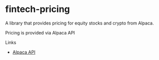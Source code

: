 # fintech-pricing

A library that provides pricing for equity stocks and crypto from Alpaca. 

Pricing is provided via Alpaca API 



Links 
- [Alpaca API](https://alpaca.markets/docs/api-documentation/api-v2/)
